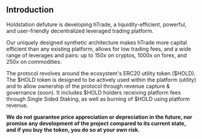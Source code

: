 ## Introduction

[](#introduction)

Holdstation defuture is developing hTrade, a liquidity-efficient, powerful, and user-friendly decentralized leveraged trading platform.

Our uniquely designed synthetic architecture makes hTrade more capital efficient than any existing platform, allows for low trading fees, and a wide range of leverages and pairs: up to 150x on cryptos, 1000x on forex, and 250x on commodities.

The protocol revolves around the ecosystem's ERC20 utility token ($HOLD). The $HOLD token is designed to be actively used within the platform (utility) and to allow ownership of the protocol through revenue capture & governance (soon). It includes $HOLD holders receiving platform fees through Single Sided Staking, as well as burning of $HOLD using platform revenue.

**We do not guarantee price appreciation or depreciation in the future, nor promise any development of the project compared to its current state, and if you buy the token, you do so at your own risk.**
